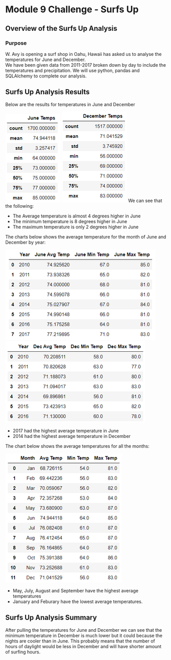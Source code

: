 # Module 9 Challenge - Surfs Up
## Overview of the Surfs Up Analysis
### Purpose
W. Avy is opening a surf shop in Oahu, Hawaii has asked us to analyse the temperatures for June and December.  
We have been given data from 2011-2017 broken down by day to include the temperatures and precipitation. We will use python, pandas and SQLAlchemy to complete our analysis.


## Surfs Up Analysis Results
Below are the results for temperatures in June and December

<img src="https://github.com/andralobo/Module9-Challenge/blob/main/resources/C1.png?raw=true">
<img src="https://github.com/andralobo/Module9-Challenge/blob/main/resources/C2.png?raw=true">
We can see that the following:

- The Average temperature is almost 4 degrees higher in June
- The minimum temperature is 8 degrees higher in June
- The maximum temperature is only 2 degrees higher in June

The charts below shows the average temperature for the month of June and December by year:

<img src="https://github.com/andralobo/Module9-Challenge/blob/main/resources/B1.png?raw=true">
<img src="https://github.com/andralobo/Module9-Challenge/blob/main/resources/B2.png?raw=true">

- 2017 had the highest average temperature in June 
- 2014 had the highest average temperature in December
 
The chart below shows the average temperatures for all the months:

<img src="https://github.com/andralobo/Module9-Challenge/blob/main/resources/B3.png?raw=true">

- May, July, August and September have the highest average temperatures
- January and Feburary have the lowest average temperatures.


## Surfs Up Analysis Summary
After pulling the temperatures for June and December we can see that the minimum temperature in December is much lower but it could because the nights are cooler than in June.  This probably means that the number of hours of daylight would be less in December and will have shorter amount of surfing hours.


